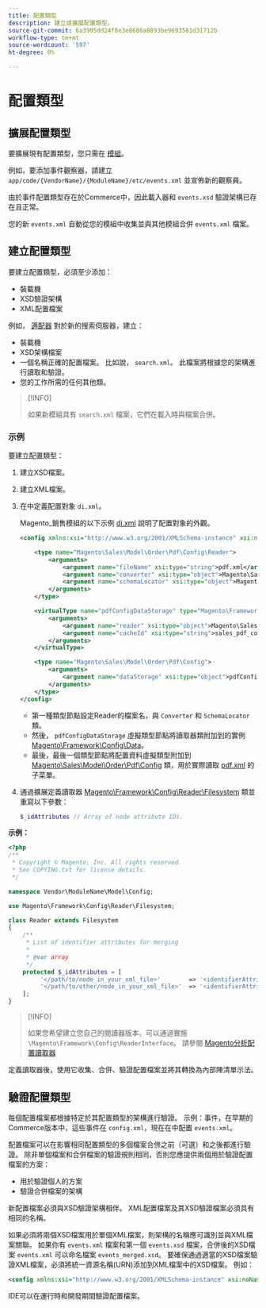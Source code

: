 ```yaml
---
title: 配置類型
description: 建立或擴展配置類型。
source-git-commit: 6a3995dd24f8e3e8686a8893be9693581d31712b
workflow-type: tm+mt
source-wordcount: '597'
ht-degree: 0%

---
```



# 配置類型

## 擴展配置類型

要擴展現有配置類型，您只需在 [模組](https://glossary.magento.com/module)。

例如，要添加事件觀察器，請建立 `app/code/{VendorName}/{ModuleName}/etc/events.xml` 並宣佈新的觀察員。

由於事件配置類型存在於Commerce中，因此載入器和 `events.xsd` 驗證架構已存在且正常。

您的新 `events.xml` 自動從您的模組中收集並與其他模組合併 `events.xml` 檔案。

## 建立配置類型

要建立配置類型，必須至少添加：

- 裝載機
- XSD驗證架構
- XML配置檔案

例如， [適配器](https://glossary.magento.com/adapter) 對於新的搜索伺服器，建立：

- 裝載機
- XSD架構檔案
- 一個名稱正確的配置檔案。 比如說， `search.xml`。 此檔案將根據您的架構進行讀取和驗證。
- 您的工作所需的任何其他類。

>[!INFO]
>
>如果新模組具有 `search.xml` 檔案，它們在載入時與檔案合併。

### 示例

要建立配置類型：

1. 建立XSD檔案。
1. 建立XML檔案。
1. 在中定義配置對象 `di.xml`。

   Magento_銷售模組的以下示例 [di.xml](https://github.com/magento/magento2/blob/2.4/app/code/Magento/Sales/etc/di.xml) 說明了配置對象的外觀。

   ```xml
   <config xmlns:xsi="http://www.w3.org/2001/XMLSchema-instance" xsi:noNamespaceSchemaLocation="urn:magento:framework:ObjectManager/etc/config.xsd">
   
       <type name="Magento\Sales\Model\Order\Pdf\Config\Reader">
           <arguments>
               <argument name="fileName" xsi:type="string">pdf.xml</argument>
               <argument name="converter" xsi:type="object">Magento\Sales\Model\Order\Pdf\Config\Converter</argument>
               <argument name="schemaLocator" xsi:type="object">Magento\Sales\Model\Order\Pdf\Config\SchemaLocator</argument>
           </arguments>
       </type>
   
       <virtualType name="pdfConfigDataStorage" type="Magento\Framework\Config\Data">
           <arguments>
               <argument name="reader" xsi:type="object">Magento\Sales\Model\Order\Pdf\Config\Reader</argument>
               <argument name="cacheId" xsi:type="string">sales_pdf_config</argument>
           </arguments>
       </virtualType>
   
       <type name="Magento\Sales\Model\Order\Pdf\Config">
           <arguments>
               <argument name="dataStorage" xsi:type="object">pdfConfigDataStorage</argument>
           </arguments>
       </type>
   </config>
   ```

   - 第一種類型節點設定Reader的檔案名，與 `Converter` 和 `SchemaLocator` 類。
   - 然後， `pdfConfigDataStorage` 虛擬類型節點將讀取器類附加到的實例 [Magento\Framework\Config\Data](https://github.com/magento/magento2/blob/2.4/lib/internal/Magento/Framework/Config/Data.php)。
   - 最後，最後一個類型節點將配置資料虛擬類型附加到 [Magento\Sales\Model\Order\Pdf\Config](https://github.com/magento/magento2/blob/2.4/app/code/Magento/Sales/Model/Order/Pdf/Config.php) 類，用於實際讀取 [pdf.xml](https://github.com/magento/magento2/blob/2.4/app/code/Magento/Sales/etc/pdf.xml) 的子菜單。

1. 通過擴展定義讀取器 [Magento\Framework\Config\Reader\Filesystem](https://github.com/magento/magento2/blob/2.4/lib/internal/Magento/Framework/Config/Reader/Filesystem.php) 類並重寫以下參數：

   ```php
   $_idAttributes // Array of node attribute IDs.
   ```

**示例：**

```php
<?php
/**
 * Copyright © Magento, Inc. All rights reserved.
 * See COPYING.txt for license details.
 */

namespace Vendor\ModuleName\Model\Config;

use Magento\Framework\Config\Reader\Filesystem;

class Reader extends Filesystem
{
    /**
     * List of identifier attributes for merging
     *
     * @var array
     */
    protected $_idAttributes = [
         '</path/to/node_in_your_xml_file>'        => '<identifierAttributeName>',
         '</path/to/other/node_in_your_xml_file>'  => '<identifierAttributeName>',
    ];
}
```

>[!INFO]
>
>如果您希望建立您自己的閱讀器版本，可以通過實施 `\Magento\Framework\Config\ReaderInterface`。 請參閱 [Magento分析配置讀取器](https://github.com/magento/magento2/blob/2.4/app/code/Magento/Analytics/ReportXml/Config/Reader.php)

定義讀取器後，使用它收集、合併、驗證配置檔案並將其轉換為內部陣清單示法。

## 驗證配置類型

每個配置檔案都根據特定於其配置類型的架構進行驗證。 示例：事件，在早期的Commerce版本中，這些事件在 `config.xml`，現在在中配置 `events.xml`。

配置檔案可以在影響相同配置類型的多個檔案合併之前（可選）和之後都進行驗證。 除非單個檔案和合併檔案的驗證規則相同，否則您應提供兩個用於驗證配置檔案的方案：

- 用於驗證個人的方案
- 驗證合併檔案的架構

新配置檔案必須與XSD驗證架構相伴。 XML配置檔案及其XSD驗證檔案必須具有相同的名稱。

如果必須將兩個XSD檔案用於單個XML檔案，則架構的名稱應可識別並與XML檔案關聯。
如果你有 `events.xml` 檔案和第一個 `events.xsd` 檔案，合併後的XSD檔案 `events.xml` 可以命名檔案 `events_merged.xsd`。
要確保通過適當的XSD檔案驗證XML檔案，必須將統一資源名稱(URN)添加到XML檔案中的XSD檔案。 例如：

```xml
<config xmlns:xsi="http://www.w3.org/2001/XMLSchema-instance" xsi:noNamespaceSchemaLocation="urn:magento:framework:ObjectManager:etc/config.xsd">
```

IDE可以在運行時和開發期間驗證配置檔案。
